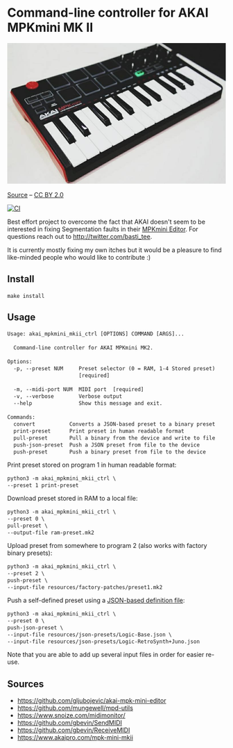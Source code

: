 # Command-line controller for AKAI MPKmini MK II

![](resources/gfx/akai-picture.jpeg)

[Source](https://commons.wikimedia.org/wiki/File:Akai_MPK_mini_MK2_-_angled_left_-_2014_NAMM_Show_(by_Matt_Vanacoro).jpg) – [CC BY 2.0](https://creativecommons.org/licenses/by/2.0/deed.en)

[![CI](https://github.com/BastiTee/akai-mpkmini-mkii-control/actions/workflows/main.yml/badge.svg)](https://github.com/BastiTee/akai-mpkmini-mkii-control/actions/workflows/main.yml)

Best effort project to overcome the fact that AKAI doesn't seem to be interested in fixing Segmentation faults in their [MPKmini Editor](https://www.akaipro.com/mpk-mini-mkii). For questions reach out to <http://twitter.com/basti_tee>.

It is currently mostly fixing my own itches but it would be a pleasure to find like-minded people who would like to contribute :)

## Install

```
make install
```

## Usage

```
Usage: akai_mpkmini_mkii_ctrl [OPTIONS] COMMAND [ARGS]...

  Command-line controller for AKAI MPKmini MK2.

Options:
  -p, --preset NUM     Preset selector (0 = RAM, 1-4 Stored preset)
                       [required]

  -m, --midi-port NUM  MIDI port  [required]
  -v, --verbose        Verbose output
  --help               Show this message and exit.

Commands:
  convert           Converts a JSON-based preset to a binary preset
  print-preset      Print preset in human readable format
  pull-preset       Pull a binary from the device and write to file
  push-json-preset  Push a JSON preset from file to the device
  push-preset       Push a binary preset from file to the device
```

Print preset stored on program 1 in human readable format:

```shell
python3 -m akai_mpkmini_mkii_ctrl \
--preset 1 print-preset
```

Download preset stored in RAM to a local file:

```shell
python3 -m akai_mpkmini_mkii_ctrl \
--preset 0 \
pull-preset \
--output-file ram-preset.mk2
```

Upload preset from somewhere to program 2 (also works with factory binary presets):

```shell
python3 -m akai_mpkmini_mkii_ctrl \
--preset 2 \
push-preset \
--input-file resources/factory-patches/preset1.mk2
```

Push a self-defined preset using a [JSON-based definition file](resources/json-presets/Logic-Base.json):

```shell
python3 -m akai_mpkmini_mkii_ctrl \
--preset 0 \
push-json-preset \
--input-file resources/json-presets/Logic-Base.json \
--input-file resources/json-presets/Logic-RetroSynth+Juno.json
```

Note that you are able to add up several input files in order for easier re-use.

## Sources

- <https://github.com/gljubojevic/akai-mpk-mini-editor>
- <https://github.com/mungewell/mpd-utils>
- <https://www.snoize.com/midimonitor/>
- <https://github.com/gbevin/SendMIDI>
- <https://github.com/gbevin/ReceiveMIDI>
- <https://www.akaipro.com/mpk-mini-mkii>
